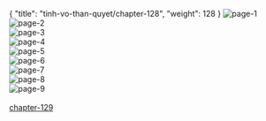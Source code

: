 { "title": "tinh-vo-than-quyet/chapter-128", "weight": 128 }
<img src="tinh-vo-than-quyet_0128_01-4a887bfff76eddd00324ee73b553e437.webp" alt="page-1" origin="http://1.bp.blogspot.com/-Udxj7PMRYAE/WqzY6oV5nCI/AAAAAAAALc4/YEAkSAoHcMQ52W5pcDYcH965Ej27Ds2hACLcBGAs/s1600/1.jpg?imgmax=0"><br/>
<img src="tinh-vo-than-quyet_0128_02-611e52406ebeaa8812f4839392c867e5.webp" alt="page-2" origin="http://1.bp.blogspot.com/-Jw9r7jqaBGU/WqzY6z6OjsI/AAAAAAAALc8/kb5AK_mbr4glnR5ZI6sRl-gzP7CKYB-fACLcBGAs/s1600/2.jpg?imgmax=0"><br/>
<img src="tinh-vo-than-quyet_0128_03-ae3df0be05d200b36e48cd43dd3b9c41.webp" alt="page-3" origin="http://1.bp.blogspot.com/-Id6PncUzDbU/WqzY64xcf6I/AAAAAAAALdA/H17ItPkqTNMpWlbt4kB-4Teg78LSHKltwCLcBGAs/s1600/3.jpg?imgmax=0"><br/>
<img src="tinh-vo-than-quyet_0128_04-b4158355619c17407a47604291d78c32.webp" alt="page-4" origin="http://1.bp.blogspot.com/-v7Kum_mjnMs/WqzY7a788eI/AAAAAAAALdE/_C5ljkURAlsG1hugZta814JYXtP_qZGBQCLcBGAs/s1600/4.jpg?imgmax=0"><br/>
<img src="tinh-vo-than-quyet_0128_05-68de11f3c72dcc3cfb3888c8d7ba3b1a.webp" alt="page-5" origin="http://1.bp.blogspot.com/-brio4pH8OII/WqzY7sPQsyI/AAAAAAAALdI/VhwvM3cgIK0tj7Nzn91Y0Wh0KDERLapVgCLcBGAs/s1600/5.jpg?imgmax=0"><br/>
<img src="tinh-vo-than-quyet_0128_06-47a7bd310dd367db529ff27f14d5a18c.webp" alt="page-6" origin="http://1.bp.blogspot.com/-xWQUrulR0KM/WqzY72bik2I/AAAAAAAALdM/TVCOBIAuwFUzs3wK9lrdcskmVGGFa6rNwCLcBGAs/s1600/6.jpg?imgmax=0"><br/>
<img src="tinh-vo-than-quyet_0128_07-1e41221bd7ea94911aa694b225cea8b0.webp" alt="page-7" origin="http://1.bp.blogspot.com/-geHc3nnpNoQ/WqzY8CbzQ3I/AAAAAAAALdQ/6gBBrYrgU_wn62KRDLrBOfiwkCt3jXN_ACLcBGAs/s1600/7.jpg?imgmax=0"><br/>
<img src="tinh-vo-than-quyet_0128_08-7596164ea168f8a608c87b69c4cb77f8.webp" alt="page-8" origin="http://1.bp.blogspot.com/-3RQPFOWQlqw/WqzY8vITJ5I/AAAAAAAALdU/T-9tiYIo4iwle3fHOwFZb41hfarA306OACLcBGAs/s1600/8.jpg?imgmax=0"><br/>
<img src="tinh-vo-than-quyet_0128_09-850x1191-2ab87320183dc5f7a3461939938e8ff2.webp" alt="page-9" origin="http://1.bp.blogspot.com/-obRJu48m8s4/WqzY8ss8qJI/AAAAAAAALdY/yGnwOMXEzagTeV3zqoesvXvI1j9ilotswCLcBGAs/s1600/9.jpg?imgmax=0"><br/>
<br/><a class="nextchap" href="/tinh-vo-than-quyet/chapter-129">chapter-129</a>
